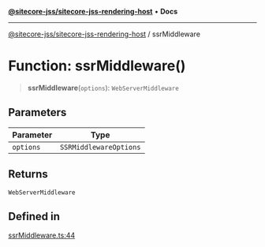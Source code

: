 [**@sitecore-jss/sitecore-jss-rendering-host**](../README.md) • **Docs**

***

[@sitecore-jss/sitecore-jss-rendering-host](../README.md) / ssrMiddleware

# Function: ssrMiddleware()

> **ssrMiddleware**(`options`): `WebServerMiddleware`

## Parameters

| Parameter | Type |
| ------ | ------ |
| `options` | `SSRMiddlewareOptions` |

## Returns

`WebServerMiddleware`

## Defined in

[ssrMiddleware.ts:44](https://github.com/Sitecore/jss/blob/f0f6e64d75797af01d12051025c04b2b5c3ecf36/packages/sitecore-jss-rendering-host/src/ssrMiddleware.ts#L44)
